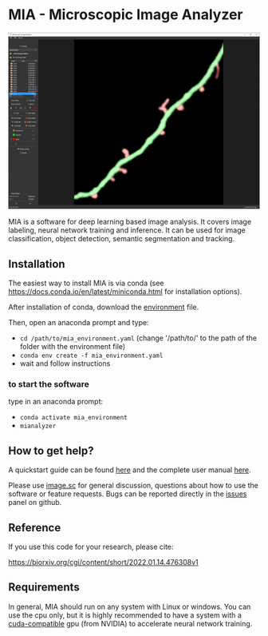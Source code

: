 # MIA - Microscopic Image Analyzer
![MIA](https://github.com/MIAnalyzer/MIA/blob/master/docs/source/gettingstarted/images/user_interface.PNG?raw=true)

MIA is a software for deep learning based image analysis. It covers image labeling, neural network training and inference. It can be used for image classification, object detection, semantic segmentation and tracking.

## Installation
The easiest way to install MIA is via conda (see https://docs.conda.io/en/latest/miniconda.html for installation options).

After installation of conda, download the [environment](https://github.com/MIAnalyzer/MIA/releases/download/v0.2.4/mia_environment.yaml) file. 

Then, open an anaconda prompt and type:
- ```cd /path/to/mia_environment.yaml```  (change '/path/to/' to the path of the folder with the environment file)
- ```conda env create -f mia_environment.yaml```
- wait and follow instructions
  
### to start the software 
type in an anaconda prompt:
  - ```conda activate mia_environment```
  - ```mianalyzer```

## How to get help?

A quickstart guide can be found [here](https://mianalyzer.github.io/gettingstarted/quickstart.html) and the complete user manual [here](https://mianalyzer.github.io/).

Please use [image.sc](https://forum.image.sc/tag/mia) for general discussion, questions about how to use the software or feature requests. Bugs can be reported directly in the [issues](https://github.com/MIAnalyzer/MIA/issues) panel on github.

## Reference
If you use this code for your research, please cite: 

https://biorxiv.org/cgi/content/short/2022.01.14.476308v1


## Requirements

In general, MIA should run on any system with Linux or windows. You can use the cpu only, but it is highly recommended to have a system with a [cuda-compatible](https://developer.nvidia.com/cuda-gpus) gpu (from NVIDIA) to accelerate neural network training.

